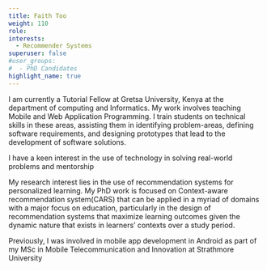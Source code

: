 ```yaml
---
title: Faith Too
weight: 110
role:
interests:
  - Recommender Systems 
superuser: false
#user_groups:
#  - PhD Candidates 
highlight_name: true
---
```


I am currently a Tutorial Fellow at Gretsa University, Kenya at the department of computing and Informatics. My work involves teaching Mobile and Web Application Programming. I train students on technical skills in these areas, assisting them in identifying problem-areas, defining software requirements, and designing prototypes that lead to the development of software solutions.

I have a keen interest in the use of technology in solving real-world problems and mentorship

My research interest lies in the use of recommendation systems for personalized learning. My PhD work is focused on Context-aware recommendation system(CARS) that can be applied in a myriad of domains with a major focus on education, particularly in the design of recommendation systems that maximize learning outcomes given the dynamic nature that exists in learners’ contexts over a study period.

Previously, I was involved in mobile app development in Android as part of my MSc in Mobile Telecommunication and Innovation at Strathmore University

